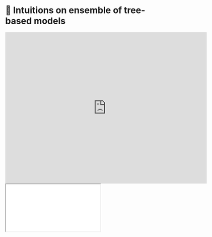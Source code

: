 # 🎥 Intuitions on ensemble of tree-based models

<div class="video_player">
<iframe width="640" height="480" src="https://www.youtube.com/embed/Gv1tPH08ciA?rel=0" title="YouTube video player" frameborder="0" rel="0" showinfo="0" allow="accelerometer; autoplay; clipboard-write; encrypted-media; gyroscope; picture-in-picture" allowfullscreen></iframe>
</div>

<iframe src="../slides/index.html?file=../slides/ensemble.md#p1"/>

